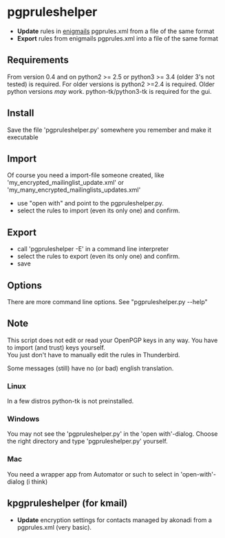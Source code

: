 # pgpruleshelper
* **Update** rules in [enigmails](https://addons.mozilla.org/de/thunderbird/addon/enigmail/ ) pgprules.xml from a file of the same format
* **Export**  rules from enigmails pgprules.xml into a file of the same format
	

## Requirements 
From version 0.4 and on python2 >= 2.5 or python3 >= 3.4 (older 3's not tested) is required. 
For older versions is python2 >=2.4 is required. Older python versions _may_ work. 
python-tk/python3-tk is required for the gui.


## Install
Save the file 'pgpruleshelper.py' somewhere you remember and make it executable


## Import
Of course you need a import-file someone created, like 'my\_encrypted\_mailinglist\_update.xml' or 'my\_many\_encrypted\_mailinglists\_updates.xml'

* use "open with" and point to the pgpruleshelper.py.
* select the rules to import (even its only one) and confirm.


## Export
* call 'pgpruleshelper -E' in a command line interpreter 
* select the rules to export (even its only one) and confirm.
* save


## Options
There are more command line options. See "pgpruleshelper.py --help"


## Note
This script does not edit or read your OpenPGP keys in any way.
You have to import (and trust) keys yourself.  
You just don't have to manually edit the rules in Thunderbird.

Some messages (still) have no (or bad) english translation.

### Linux ###
In a few distros python-tk is not preinstalled. 

### Windows ###
You may not see the 'pgpruleshelper.py' in the 'open with'-dialog.
Choose the right directory and type 'pgpruleshelper.py' yourself.

### Mac ###
You need a wrapper app from Automator or such to select in 'open-with'-dialog (i think)

## kpgpruleshelper (for kmail)
* **Update** encryption settings for contacts managed by akonadi from a pgprules.xml (very basic).






